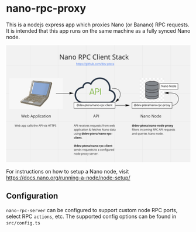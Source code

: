 # nano-rpc-proxy

This is a nodejs express app which proxies Nano (or Banano) RPC requests.
It is intended that this app runs on the same machine as a fully synced Nano node.

<img src="./stack.png" alt="Nano Client Stack" />

For instructions on how to setup a Nano node, visit https://docs.nano.org/running-a-node/node-setup/

## Configuration
`nano-rpc-server` can be configured to support custom node RPC ports, select RPC `actions`, etc. The supported config options can be found in `src/config.ts`
